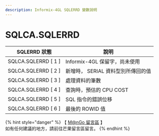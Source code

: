 ```yaml
---
description: Informix-4GL SQLERRD 變數說明
---
```


# SQLCA.SQLERRD

| SQLERRD 狀態           | 說明                    |
| -------------------- | --------------------- |
| SQLCA.SQLERRD \[ 1 ] | Informix-4GL 保留字，尚未使用 |
| SQLCA.SQLERRD \[ 2 ] | 新增時， SERIAL 資料型別所傳回的值 |
| SQLCA.SQLERRD \[ 3 ] | 處理資料的筆數               |
| SQLCA.SQLERRD \[ 4 ] | 查詢時，預估的 CPU COST      |
| SQLCA.SQLERRD \[ 5 ] | SQL 指令的錯誤位移           |
| SQLCA.SQLERRD \[ 6 ] | 最後的 ROWID 值           |

{% hint style="danger" %}
【 [M@nGo 留言區](https://give0714.pixnet.net/blog/post/45999958-informix-4gl-%E7%B3%BB%E7%B5%B1%E5%85%A7%E5%AE%9A%E7%B8%BD%E9%AB%94%E8%AE%8A%E6%95%B8%E3%80%8A-sqlca-%E3%80%8B\(-%E4%BA%94-\)) 】\
如有任何建議的地方，請前往芒果留言區留言。
{% endhint %}
